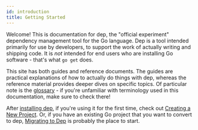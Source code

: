 ```yaml
---
id: introduction
title: Getting Started
---
```


Welcome! This is documentation for dep, the "official experiment" dependency management tool for the Go language. Dep is a tool intended primarily for use by developers, to support the work of actually writing and shipping code. It is _not_ intended for end users who are installing Go software - that's what `go get` does.

This site has both guides and reference documents. The guides are practical explanations of how to actually do things with dep, whereas the reference material provides deeper dives on specific topics. Of particular note is the [glossary](glossary.md) - if you're unfamiliar with terminology used in this documentation, make sure to check there!

After [installing dep](installation.md), if you're using it for the first time, check out [Creating a New Project](new-project.md). Or, if you have an existing Go project that you want to convert to dep, [Migrating to Dep](migrating.md) is probably the place to start.
